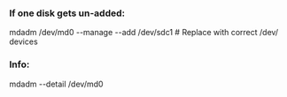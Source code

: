 ### If one disk gets un-added:

mdadm /dev/md0 --manage --add /dev/sdc1 # Replace with correct /dev/ devices


### Info:

mdadm --detail /dev/md0